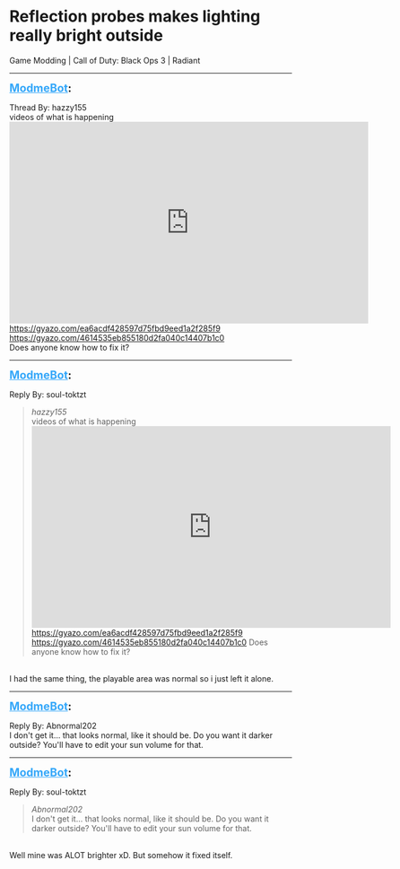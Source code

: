 # Reflection probes makes lighting really bright outside
Game Modding | Call of Duty: Black Ops 3 | Radiant

---
<strong style="font-size: 1.4em;"><span style="text-decoration: underline;text-decoration-color: #34a7f9;"><span style="color:#34a7f9;">ModmeBot</span></span>:</strong>

<p>Thread By: hazzy155<br />videos of what is happening<br /><iframe type="text/html" width="640" height="360" src="https://www.youtube.com/embed/UtW-3UQ7f1s:5" frameborder="0"></iframe><br /><a href="https://gyazo.com/ea6acdf428597d75fbd9eed1a2f285f9">https://gyazo.com/ea6acdf428597d75fbd9eed1a2f285f9</a><br /><a href="https://gyazo.com/4614535eb855180d2fa040c14407b1c0">https://gyazo.com/4614535eb855180d2fa040c14407b1c0</a><br />Does anyone know how to fix it?</p>

---
<strong style="font-size: 1.4em;"><span style="text-decoration: underline;text-decoration-color: #34a7f9;"><span style="color:#34a7f9;">ModmeBot</span></span>:</strong>

<p>Reply By: soul-toktzt<br /><blockquote><em>hazzy155</em><br />videos of what is happening <iframe type="text/html" width="640" height="360" src="https://www.youtube.com/embed/UtW-3UQ7f1s:5" frameborder="0"></iframe> <a href="https://gyazo.com/ea6acdf428597d75fbd9eed1a2f285f9">https://gyazo.com/ea6acdf428597d75fbd9eed1a2f285f9</a> <a href="https://gyazo.com/4614535eb855180d2fa040c14407b1c0">https://gyazo.com/4614535eb855180d2fa040c14407b1c0</a> Does anyone know how to fix it?  </blockquote><br /> I had the same thing, the playable area was normal so i just left it alone.</p>

---
<strong style="font-size: 1.4em;"><span style="text-decoration: underline;text-decoration-color: #34a7f9;"><span style="color:#34a7f9;">ModmeBot</span></span>:</strong>

<p>Reply By: Abnormal202<br />I don&#39;t get it... that looks normal, like it should be. Do you want it darker outside? You&#39;ll have to edit your sun volume for that.</p>

---
<strong style="font-size: 1.4em;"><span style="text-decoration: underline;text-decoration-color: #34a7f9;"><span style="color:#34a7f9;">ModmeBot</span></span>:</strong>

<p>Reply By: soul-toktzt<br /><blockquote><em>Abnormal202</em><br />I don&#39;t get it... that looks normal, like it should be. Do you want it darker outside? You&#39;ll have to edit your sun volume for that.</blockquote><br /> Well mine was ALOT brighter xD. But somehow it fixed itself.</p>
